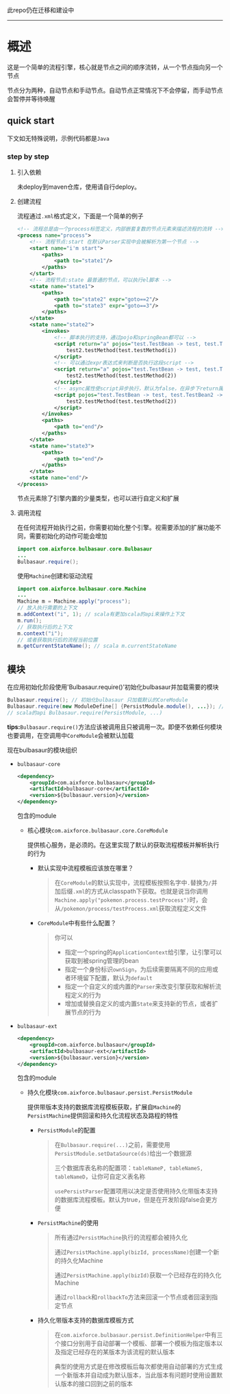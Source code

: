 此repo仍在迁移和建设中

* * *

# 概述

这是一个简单的流程引擎，核心就是节点之间的顺序流转，从一个节点指向另一个节点

节点分为两种，自动节点和手动节点。自动节点正常情况下不会停留，而手动节点会暂停并等待唤醒

## quick start

下文如无特殊说明，示例代码都是`Java`

### step by step

1.  引入依赖

    未deploy到maven仓库，使用请自行deploy。

2.  创建流程

    流程通过`.xml`格式定义，下面是一个简单的例子

    ```xml
    <!-- 流程总是由一个process标签定义，内部嵌套复数的节点元素来描述流程的流转 -->
    <process name="process">
        <!-- 流程节点:start 在默认Parser实现中会被解析为第一个节点 -->
        <start name="i'm start">
            <paths>
                <path to="state1"/>
            </paths>
        </start>
        <!-- 流程节点:state 最普通的节点，可以执行el脚本 -->
        <state name="state1">
            <paths>
                <path to="state2" expr="goto==2"/>
                <path to="state3" expr="goto==3"/>
            </paths>
        </state>
        <state name="state2">
            <invokes>
                <!-- 脚本执行的支持，通过pojo和springBean都可以 -->
                <script return="a" pojos="test.TestBean -> test, test.TestBean2 -> test2">
                    test2.testMethod(test.testMethod(i))
                </script>
                <!-- 可以通过expr表达式来判断是否执行这段script -->
                <script return="a" pojos="test.TestBean -> test, test.TestBean2 -> test2" expr="test2.judge()">
                    test2.testMethod(test.testMethod(2))
                </script>
                <!-- async属性使script异步执行，默认为false，在异步下return属性是无效的 -->
                <script pojos="test.TestBean -> test, test.TestBean2 -> test2" async="true">
                    test2.testMethod(test.testMethod(2))
                </script>
            </invokes>
            <paths>
                <path to="end"/>
            </paths>
        </state>
        <state name="state3">
            <paths>
                <path to="end"/>
            </paths>
        </state>
        <state name="end"/>
    </process>
    ```

    节点元素除了引擎内置的少量类型，也可以进行自定义和扩展

3.  调用流程

    在任何流程开始执行之前，你需要初始化整个引擎。视需要添加的扩展功能不同，需要初始化的动作可能会增加

    ```java
    import com.aixforce.bulbasaur.core.Bulbasaur
    ...
    Bulbasaur.require();
    ```

    使用`Machine`创建和驱动流程

    ```java
    import com.aixforce.bulbasaur.core.Machine
    ...
    Machine m = Machine.apply("process");
    // 放入执行需要的上下文
    m.addContext("i", 1); // scala有更加scala的api来操作上下文
    m.run();
    // 获取执行后的上下文
    m.context("i");
    // 或者获取执行后的流程当前位置
    m.getCurrentStateName(); // scala m.currentStateName
    ```

## 模块

在应用初始化阶段使用'Bulbasaur.require()'初始化bulbasaur并加载需要的模块

```java
Bulbasaur.require(); // 初始化bulbasaur 只加载默认的CoreModule
Bulbasaur.require(new ModuleDefine[] {PersistModule.module(), ...}); // 加载入参数组中的所有Module
// scala的api Bulbasaur.require(PersistModule, ...)
```

**tips:**`Bulbasaur.require()`方法应该被调用且只被调用一次。即便不依赖任何模块也要调用，在空调用中`CoreModule`会被默认加载

现在bulbasaur的模块组织

-   `bulbasaur-core`

    ```xml
    <dependency>
        <groupId>com.aixforce.bulbasaur</groupId>
        <artifactId>bulbasaur-core</artifactId>
        <version>${bulbasaur.version}</version>
    </dependency>
    ```

    包含的module

    -   核心模块`com.aixforce.bulbasaur.core.CoreModule`

        提供核心服务，是必须的。在这里实现了默认的获取流程模板并解析执行的行为

        -   默认实现中流程模板应该放在哪里？

            >   在`CoreModule`的默认实现中，流程模板按照名字中`.`替换为`/`并加后缀`.xml`的方式从classpath下获取。也就是说当你调用`Machine.apply("pokemon.process.testProcess")`时，会从`/pokemon/process/testProcess.xml`获取流程定义文件

        -   `CoreModule`中有些什么配置？

            >   你可以
            >
            >   -   指定一个spring的`ApplicationContext`给引擎，让引擎可以获取到被spring管理的bean
            >   -   指定一个身份标识`ownSign`，为后续需要隔离不同的应用或者环境留下配置，默认为`default`
            >   -   指定一个自定义的或内置的`Parser`来改变引擎获取和解析流程定义的行为
            >   -   增加或替换自定义的或内置`State`来支持新的节点，或者扩展节点的行为

-   `bulbasaur-ext`

    ```xml
    <dependency>
        <groupId>com.aixforce.bulbasaur</groupId>
        <artifactId>bulbasaur-ext</artifactId>
        <version>${bulbasaur.version}</version>
    </dependency>
    ```

    包含的module

    -   持久化模块`com.aixforce.bulbasaur.persist.PersistModule`

        提供带版本支持的数据库流程模板获取，扩展自`Machine`的`PersistMachine`提供回滚和持久化流程状态及路程的特性

        -   `PersistModule`的配置

            >   在`Bulbasaur.require(...)`之前，需要使用`PersistModule.setDataSource(ds)`给出一个数据源
            >
            >   三个数据库表名称的配置项：`tableNameP, tableNameS, tableNameD`，让你可自定义表名称
            >
            >   `usePersistParser`配置项用以决定是否使用持久化带版本支持的数据库流程模板。默认为true，但是在开发阶段false会更方便

        -   `PersistMachine`的使用

            >   所有通过`PersistMachine`执行的流程都会被持久化
            >
            >   通过`PersistMachine.apply(bizId, processName)`创建一个新的持久化Machine
            >
            >   通过`PersistMachine.apply(bizId)`获取一个已经存在的持久化Machine
            >
            >   通过`rollback`和`rollbackTo`方法来回滚一个节点或者回滚到指定节点

        -   持久化带版本支持的数据库模板方式

            >   在`com.aixforce.bulbasaur.persist.DefinitionHelper`中有三个接口分别用于自动部署一个模板、部署一个模板为指定版本以及指定已经存在的某版本为该流程的默认版本
            >
            >   典型的使用方式是在修改模板后每次都使用自动部署的方式生成一个新版本并自动成为默认版本，当此版本有问题时使用设置默认版本的接口回到之前的版本
